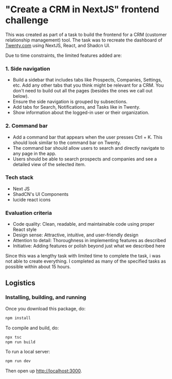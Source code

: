 # "Create a CRM in NextJS" frontend challenge

This was created as part of a task to build the frontend for a CRM (customer relationship management) tool. The task was to recreate the dashboard of [Twenty.com](https://twenty.com/) using NextJS, React, and Shadcn UI.

Due to time constraints, the limited features added are:

### 1. Side navigation

- Build a sidebar that includes tabs like Prospects, Companies, Settings, etc. Add any other tabs that you think might be relevant for a CRM. You don't need to build out all the pages (besides the ones we call out below).
- Ensure the side navigation is grouped by subsections.
- Add tabs for Search, Notifications, and Tasks like in Twenty.
- Show information about the logged-in user or their organization.

### 2. Command bar

- Add a command bar that appears when the user presses Ctrl + K. This should look similar to the command bar on Twenty.
- The command bar should allow users to search and directly navigate to any page in the app.
- Users should be able to search prospects and companies and see a detailed view of the selected item.

### Tech stack

- Next JS
- ShadCN's UI Components
- lucide react icons

### Evaluation criteria

- Code quality: Clean, readable, and maintainable code using proper React style
- Design sense: Attractive, intuitive, and user-friendly design
- Attention to detail: Thoroughness in implementing features as described
- Initiative: Adding features or polish beyond just what we described here

Since this was a lengthy task with limited time to complete the task, i was not able to create everything. I completed as many of the specified tasks as possible within about 15 hours.

## Logistics

### Installing, building, and running

Once you download this package, do:

```ts
npm install
```

To compile and build, do:

```ts
npx tsc
npm run build
```

To run a local server:

```ts
npm run dev
```

Then open up <http://localhost:3000>.
